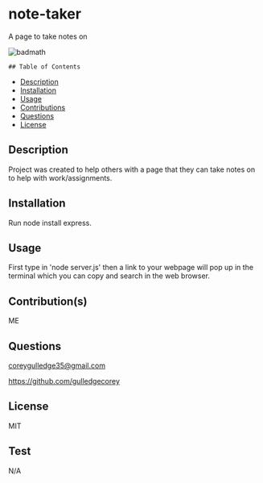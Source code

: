 # note-taker
A page to take notes on

![badmath](https://img.shields.io/github/languages/top/lernantino/badmath)

    ## Table of Contents
- [Description](#Description)
- [Installation](#Installation)
- [Usage](#Usage)
- [Contributions](#Contributions)
- [Questions](#Questions)
- [License](#License)

## Description
Project was created to help others with a page that they can take notes on to help with work/assignments.

## Installation
Run node install express.

## Usage
First type in 'node server.js' then a link to your webpage will pop up in the terminal which you can copy and search in the web browser.

## Contribution(s)
ME

## Questions
coreygulledge35@gmail.com

https://github.com/gulledgecorey

## License
MIT

## Test
N/A
